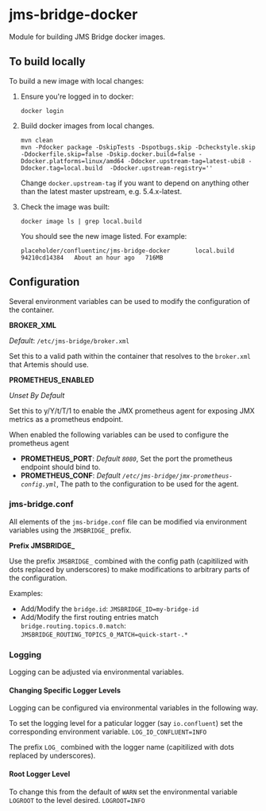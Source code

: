 # jms-bridge-docker

Module for building JMS Bridge docker images.

## To build locally

To build a new image with local changes:

1. Ensure you're logged in to docker:
    ```
    docker login
    ```

1. Build docker images from local changes.
    ```
    mvn clean
    mvn -Pdocker package -DskipTests -Dspotbugs.skip -Dcheckstyle.skip  -Ddockerfile.skip=false -Dskip.docker.build=false -Ddocker.platforms=linux/amd64 -Ddocker.upstream-tag=latest-ubi8 -Ddocker.tag=local.build  -Ddocker.upstream-registry=''
    ```
   Change `docker.upstream-tag` if you want to depend on anything other than the latest master upstream, e.g. 5.4.x-latest.
1. Check the image was built:
    ```
    docker image ls | grep local.build
    ```
    You should see the new image listed. For example:

    ```
    placeholder/confluentinc/jms-bridge-docker       local.build   94210cd14384   About an hour ago   716MB
    ```
   
## Configuration

Several environment variables can be used to modify the configuration of the container.

**BROKER_XML**

*Default*: `/etc/jms-bridge/broker.xml`

Set this to a valid path within the container that resolves to the `broker.xml` that Artemis should use.

**PROMETHEUS_ENABLED**

*Unset By Default*

Set this to y/Y/t/T/1 to enable the JMX prometheus agent for exposing JMX metrics as a prometheus endpoint.

When enabled the following variables can be used to configure the prometheus agent

 * **PROMETHEUS_PORT**: *Default `8080`*, Set the port the prometheus endpoint should bind to.
 * **PROMETHEUS_CONF**: *Default `/etc/jms-bridge/jmx-prometheus-config.yml`*, The path to the configuration to be used for the agent.

### jms-bridge.conf

All elements of the `jms-bridge.conf` file can be modified via environment variables using the `JMSBRIDGE_` prefix.

**Prefix JMSBRIDGE_**

Use the prefix `JMSBRIDGE_` combined with the config path (capitilized with dots replaced by underscores) to make modifications to arbitrary parts of the configuration.
 
Examples:

 * Add/Modify the `bridge.id`: `JMSBRIDGE_ID=my-bridge-id`
 * Add/Modify the first routing entries match `bridge.routing.topics.0.match`: `JMSBRIDGE_ROUTING_TOPICS_0_MATCH=quick-start-.*`

### Logging

Logging can be adjusted via environmental variables.

#### Changing Specific Logger Levels

Logging can be configured via environmental variables in the following way.

To set the logging level for a paticular logger (say `io.confluent`) set the corresponding environment variable.
```LOG_IO_CONFLUENT=INFO```

The prefix `LOG_` combined with the logger name (capitilized with dots replaced by underscores).

#### Root Logger Level

To change this from the default of `WARN` set the environmental variable `LOGROOT` to the level desired.
```LOGROOT=INFO```




